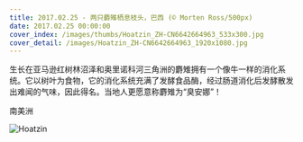 ```yaml
---
title: 2017.02.25 - 两只麝雉栖息枝头，巴西 (© Morten Ross/500px)
date: 2017.02.25 00:00:00
cover_index: /images/thumbs/Hoatzin_ZH-CN6642664963_533x300.jpg
cover_detail: /images/Hoatzin_ZH-CN6642664963_1920x1080.jpg
---
```


生长在亚马逊红树林沼泽和奥里诺科河三角洲的麝雉拥有一个像牛一样的消化系统。它以树叶为食物，它的消化系统充满了发酵食品酶，经过肠道消化后发酵散发出难闻的气味，因此得名。当地人更愿意称麝雉为“臭安娜”！

南美洲

![Hoatzin](/images/Hoatzin_ZH-CN6642664963_1920x1080.jpg)
